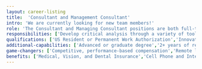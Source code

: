 ```yaml
---
layout: career-listing
title:  'Consultant and Management Consultant'
intro: 'We are currently looking for new team members!'
role: 'The Consultant and Managing Consultant positions are both full-time roles. The ideal candidate lives the five pillars of SLKone. We expect him or her to be self-motivated, hard-working, intellectually curious, focused on success, and have a desire to contribute and grow within the firm. We also expect candidates to occasionally fail because the only way we grow personally and as a firm is through stretching ourselves and taking risks. Candidates can expect to be challenged qualitatively and quantitatively, utilizing a data-driven and team-oriented approach to solve our client’s most crucial challenges across a variety of industries and disciplines.'
responsibilities: ['Develop critical analysis through a variety of tools including spreadsheets, programming languages, visualization software, and others','Develop and deliver results and recommendations to client and internal teams regarding findings, analysis, and approach methodologies','Support or co-develop new or alternative approaches to complex situations','Deliver quality, detail-oriented work products, including reviewing their own and others’ work products','Demonstrate tenacity to deliver work products outside of one’s specialty by leveraging the collective knowledge of SLKone, the client, and all other available resources','Ability to manage multiple workstreams and deliverables concurrently while exceeding client expectations','Travel to client locations on an as-needed basis to support projects','Develop relationships with clients and act as a ‘trusted advisor’']
qualifications: ['US Resident or Permanent Work Authorization','Innovative and curious, learning attitude','Problem solving mindset and strong critical thinking','Strong, referenceable work ethic and a drive for excellence and growth','Capacity to network and form strong professional relationships','Commitment to giving back to our collective communities','Exceptional verbal and written communication skills; concision and sensitivity in speech','Strong presentation skills to a variety of audiences','Demonstrated proficiency in Microsoft Office','Undergraduate degree with coursework or specialty in business, finance, economics, accounting or other discipline; Non-business degree with working knowledge of business','Ability to travel as needed to deliver value']
additional-capabilities: ['Advanced or graduate degree','2+ years of relevant work experience','Experience utilizing Python or R for data analysis','Experience extracting data from source systems using SQL or similar approaches','Ability to visualize data and create dashboards for stakeholders using a BI tool (PowerBI, Tableau, SSRS, etc.)','Experience leveraging cloud computing tools for analysis a strong plus (Azure, AWS)']
game-changers: ['Competitive, performance-based compensation','Remote location – work from home when not on-site with a client','Flexible schedule and vacation time','Regular team offsites','Volunteer opportunities','Career development resources','Networking support','Be part of a tightknit team','Contribute to thought leadership','Redefine what it means to be a consultant']
benefits: ['Medical, Vision, and Dental Insurance','Cell Phone and Internet Allowance','401(k) Retirement Plan','Life and Disability Insurance','Paid Time Off (PTO)','Paid Parental Leave']
---
```

